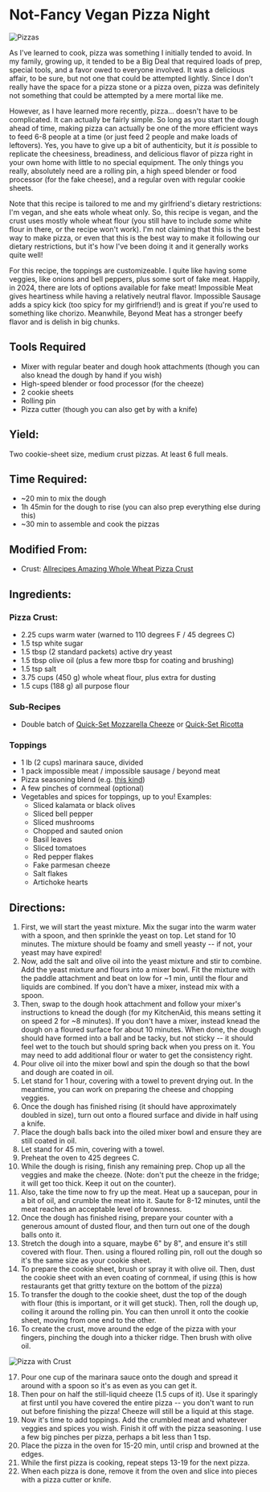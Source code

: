 # Not-Fancy Vegan Pizza Night

![Pizzas](https://app.box.com/shared/static/s25a4g2i4u25cmnqwfof3mosuj1vwnio.jpg)

As I've learned to cook, pizza was something I initially tended to avoid.  In my family, growing up, it tended to be a Big Deal that required loads of prep, special tools, and a favor owed to everyone involved.  It was a delicious affair, to be sure, but not one that could be attempted lightly.  Since I don't really have the space for a pizza stone or a pizza oven, pizza was definitely not something that could be attempted by a mere mortal like me.

However, as I have learned more recently, pizza... doesn't have to be complicated.  It can actually be fairly simple.  So long as you start the dough ahead of time, making pizza can actually be one of the more efficient ways to feed 6-8 people at a time (or just feed 2 people and make loads of leftovers).  Yes, you have to give up a bit of authenticity, but it _is_ possible to replicate the cheesiness, breadiness, and delicious flavor of pizza right in your own home with little to no special equipment.  The only things you really, absolutely need are a rolling pin, a high speed blender or food processor (for the fake cheese), and a regular oven with regular cookie sheets.

Note that this recipe is tailored to me and my girlfriend's dietary restrictions: I'm vegan, and she eats whole wheat only.  So, this recipe is vegan, and the crust uses mostly whole wheat flour (you still have to include *some* white flour in there, or the recipe won't work).  I'm not claiming that this is the best way to make pizza, or even that this is the best way to make it following our dietary restrictions, but it's how I've been doing it and it generally works quite well!

For this recipe, the toppings are customizeable.  I quite like having some veggies, like onions and bell peppers, plus some sort of fake meat.  Happily, in 2024, there are lots of options available for fake meat!  Impossible Meat gives heartiness while having a relatively neutral flavor.  Impossible Sausage adds a spicy kick (too spicy for my girlfriend!) and is great if you're used to something like chorizo.  Meanwhile, Beyond Meat has a stronger beefy flavor and is delish in big chunks.

## Tools Required
- Mixer with regular beater and dough hook attachments (though you can also knead the dough by hand if you wish)
- High-speed blender or food processor (for the cheeze)
- 2 cookie sheets
- Rolling pin
- Pizza cutter (though you can also get by with a knife)

## Yield:
Two cookie-sheet size, medium crust pizzas.  At least 6 full meals.

## Time Required:
- ~20 min to mix the dough
- 1h 45min for the dough to rise (you can also prep everything else during this)
- ~30 min to assemble and cook the pizzas

## Modified From:
- Crust: [Allrecipes Amazing Whole Wheat Pizza Crust](https://www.allrecipes.com/recipe/46595/amazing-whole-wheat-pizza-crust/)

## Ingredients:
### Pizza Crust:
- 2.25 cups warm water (warned to 110 degrees F / 45 degrees C)
- 1.5 tsp white sugar
- 1.5 tbsp (2 standard packets) active dry yeast
- 1.5 tbsp olive oil (plus a few more tbsp for coating and brushing)
- 1.5 tsp salt
- 3.75 cups (450 g) whole wheat flour, plus extra for dusting
- 1.5 cups (188 g) all purpose flour
### Sub-Recipes
- Double batch of [Quick-Set Mozzarella Cheeze](../Dependencies/Quick-Set%20Mozzarella.md) or [Quick-Set Ricotta](../Dependencies/Quick-Set%20Ricotta.md)
### Toppings
- 1 lb (2 cups) marinara sauce, divided
- 1 pack impossible meat / impossible sausage / beyond meat
- Pizza seasoning blend (e.g. [this kind](https://shop.kingarthurbaking.com/items/pizza-seasoning))
- A few pinches of cornmeal (optional)
- Vegetables and spices for toppings, up to you!  Examples:
  - Sliced kalamata or black olives
  - Sliced bell pepper
  - Sliced mushrooms
  - Chopped and sauted onion
  - Basil leaves
  - Sliced tomatoes
  - Red pepper flakes
  - Fake parmesan cheeze
  - Salt flakes
  - Artichoke hearts

## Directions:
1. First, we will start the yeast mixture.  Mix the sugar into the warm water with a spoon, and then sprinkle the yeast on top.  Let stand for 10 minutes.  The mixture should be foamy and smell yeasty -- if not, your yeast may have expired!
2. Now, add the salt and olive oil into the yeast mixture and stir to combine.  Add the yeast mixture and flours into a mixer bowl.  Fit the mixture with the paddle attachment and beat on low for ~1 min, until the flour and liquids are combined.  If you don't have a mixer, instead mix with a spoon.
3. Then, swap to the dough hook attachment and follow your mixer's instructions to knead the dough (for my KitchenAid, this means setting it on speed 2 for ~8 minutes).  If you don't have a mixer, instead knead the dough on a floured surface for about 10 minutes.  When done, the dough should have formed into a ball and be tacky, but not sticky -- it should feel wet to the touch but should spring back when you press on it.  You may need to add additional flour or water to get the consistency right.
4. Pour olive oil into the mixer bowl and spin the dough so that the bowl and dough are coated in oil.
5. Let stand for 1 hour, covering with a towel to prevent drying out.  In the meantime, you can work on preparing the cheese and chopping veggies.
6. Once the dough has finished rising (it should have approximately doubled in size), turn out onto a floured surface and divide in half using a knife.
7. Place the dough balls back into the oiled mixer bowl and ensure they are still coated in oil.
8. Let stand for 45 min, covering with a towel.
9. Preheat the oven to 425 degrees C.
10. While the dough is rising, finish any remaining prep.  Chop up all the veggies and make the cheeze.  (Note: don't put the cheeze in the fridge; it will get too thick.  Keep it out on the counter).
11. Also, take the time now to fry up the meat.  Heat up a saucepan, pour in a bit of oil, and crumble the meat into it.  Saute for 8-12 minutes, until the meat reaches an acceptable level of brownness.
12. Once the dough has finished rising, prepare your counter with a generous amount of dusted flour, and then turn out one of the dough balls onto it.
13. Stretch the dough into a square, maybe 6" by 8", and ensure it's still covered with flour.  Then. using a floured rolling pin, roll out the dough so it's the same size as your cookie sheet.
14. To prepare the cookie sheet, brush or spray it with olive oil.  Then, dust the cookie sheet with an even coating of cornmeal, if using (this is how restaurants get that gritty texture on the bottom of the pizza)
15. To transfer the dough to the cookie sheet, dust the top of the dough with flour (this is important, or it will get stuck).  Then, roll the dough up, coiling it around the rolling pin.  You can then unroll it onto the cookie sheet, moving from one end to the other.
16. To create the crust, move around the edge of the pizza with your fingers, pinching the dough into a thicker ridge.  Then brush with olive oil.

![Pizza with Crust](https://app.box.com/shared/static/ttrvniee16tye2fc9bwmt4mosk25e8lr.jpg)

17. Pour one cup of the marinara sauce onto the dough and spread it around with a spoon so it's as even as you can get it.  
18. Then pour on half the still-liquid cheeze (1.5 cups of it).  Use it sparingly at first until you have covered the entire pizza -- you don't want to run out before finishing the pizza!  Cheeze will still be a liquid at this stage.
19. Now it's time to add toppings.  Add the crumbled meat and whatever veggies and spices you wish.  Finish it off with the pizza seasoning.  I use a few big pinches per pizza, perhaps a bit less than 1 tsp.
20. Place the pizza in the oven for 15-20 min, until crisp and browned at the edges.
21. While the first pizza is cooking, repeat steps 13-19 for the next pizza.
22. When each pizza is done, remove it from the oven and slice into pieces with a pizza cutter or knife.